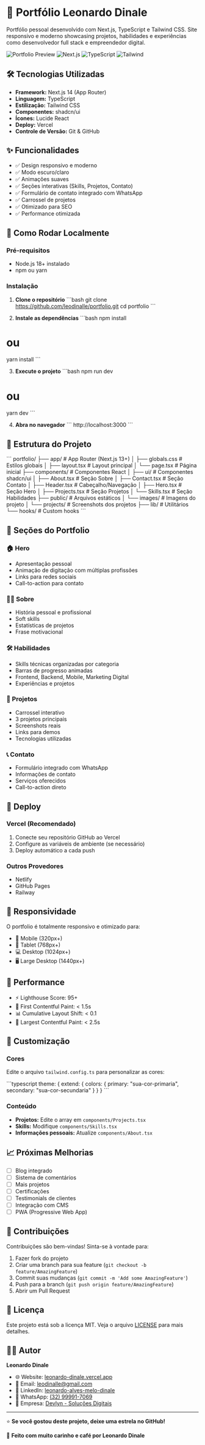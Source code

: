 # 🚀 Portfólio Leonardo Dinale

Portfólio pessoal desenvolvido com Next.js, TypeScript e Tailwind CSS. Site responsivo e moderno showcasing projetos, habilidades e experiências como desenvolvedor full stack e empreendedor digital.

![Portfolio Preview](https://img.shields.io/badge/Status-Online-success)
![Next.js](https://img.shields.io/badge/Next.js-13+-black)
![TypeScript](https://img.shields.io/badge/TypeScript-5+-blue)
![Tailwind](https://img.shields.io/badge/Tailwind-3+-38bdf8)

## 🛠️ Tecnologias Utilizadas

- **Framework:** Next.js 14 (App Router)
- **Linguagem:** TypeScript
- **Estilização:** Tailwind CSS
- **Componentes:** shadcn/ui
- **Ícones:** Lucide React
- **Deploy:** Vercel
- **Controle de Versão:** Git & GitHub

## ✨ Funcionalidades

- ✅ Design responsivo e moderno
- ✅ Modo escuro/claro
- ✅ Animações suaves
- ✅ Seções interativas (Skills, Projetos, Contato)
- ✅ Formulário de contato integrado com WhatsApp
- ✅ Carrossel de projetos
- ✅ Otimizado para SEO
- ✅ Performance otimizada

## 🚀 Como Rodar Localmente

### Pré-requisitos
- Node.js 18+ instalado
- npm ou yarn

### Instalação

1. **Clone o repositório**
\`\`\`bash
git clone https://github.com/leodinalle/portfolio.git
cd portfolio
\`\`\`

2. **Instale as dependências**
\`\`\`bash
npm install
# ou
yarn install
\`\`\`

3. **Execute o projeto**
\`\`\`bash
npm run dev
# ou
yarn dev
\`\`\`

4. **Abra no navegador**
\`\`\`
http://localhost:3000
\`\`\`

## 📁 Estrutura do Projeto

\`\`\`
portfolio/
├── app/                    # App Router (Next.js 13+)
│   ├── globals.css        # Estilos globais
│   ├── layout.tsx         # Layout principal
│   └── page.tsx           # Página inicial
├── components/            # Componentes React
│   ├── ui/               # Componentes shadcn/ui
│   ├── About.tsx         # Seção Sobre
│   ├── Contact.tsx       # Seção Contato
│   ├── Header.tsx        # Cabeçalho/Navegação
│   ├── Hero.tsx          # Seção Hero
│   ├── Projects.tsx      # Seção Projetos
│   └── Skills.tsx        # Seção Habilidades
├── public/               # Arquivos estáticos
│   └── images/          # Imagens do projeto
│       └── projects/    # Screenshots dos projetos
├── lib/                 # Utilitários
└── hooks/              # Custom hooks
\`\`\`

## 🎨 Seções do Portfolio

### 🏠 Hero
- Apresentação pessoal
- Animação de digitação com múltiplas profissões
- Links para redes sociais
- Call-to-action para contato

### 👨‍💻 Sobre
- História pessoal e profissional
- Soft skills
- Estatísticas de projetos
- Frase motivacional

### 🛠️ Habilidades
- Skills técnicas organizadas por categoria
- Barras de progresso animadas
- Frontend, Backend, Mobile, Marketing Digital
- Experiências e projetos

### 💼 Projetos
- Carrossel interativo
- 3 projetos principais
- Screenshots reais
- Links para demos
- Tecnologias utilizadas

### 📞 Contato
- Formulário integrado com WhatsApp
- Informações de contato
- Serviços oferecidos
- Call-to-action direto

## 🚀 Deploy

### Vercel (Recomendado)
1. Conecte seu repositório GitHub ao Vercel
2. Configure as variáveis de ambiente (se necessário)
3. Deploy automático a cada push

### Outros Provedores
- Netlify
- GitHub Pages
- Railway

## 📱 Responsividade

O portfolio é totalmente responsivo e otimizado para:
- 📱 Mobile (320px+)
- 📱 Tablet (768px+)
- 💻 Desktop (1024px+)
- 🖥️ Large Desktop (1440px+)

## 🎯 Performance

- ⚡ Lighthouse Score: 95+
- 🚀 First Contentful Paint: < 1.5s
- 📊 Cumulative Layout Shift: < 0.1
- 🎨 Largest Contentful Paint: < 2.5s

## 🔧 Customização

### Cores
Edite o arquivo `tailwind.config.ts` para personalizar as cores:

\`\`\`typescript
theme: {
  extend: {
    colors: {
      primary: "sua-cor-primaria",
      secondary: "sua-cor-secundaria"
    }
  }
}
\`\`\`

### Conteúdo
- **Projetos:** Edite o array em `components/Projects.tsx`
- **Skills:** Modifique `components/Skills.tsx`
- **Informações pessoais:** Atualize `components/About.tsx`

## 📈 Próximas Melhorias

- [ ] Blog integrado
- [ ] Sistema de comentários
- [ ] Mais projetos
- [ ] Certificações
- [ ] Testimonials de clientes
- [ ] Integração com CMS
- [ ] PWA (Progressive Web App)

## 🤝 Contribuições

Contribuições são bem-vindas! Sinta-se à vontade para:

1. Fazer fork do projeto
2. Criar uma branch para sua feature (`git checkout -b feature/AmazingFeature`)
3. Commit suas mudanças (`git commit -m 'Add some AmazingFeature'`)
4. Push para a branch (`git push origin feature/AmazingFeature`)
5. Abrir um Pull Request

## 📄 Licença

Este projeto está sob a licença MIT. Veja o arquivo [LICENSE](LICENSE) para mais detalhes.

## 👨‍💻 Autor

**Leonardo Dinale**
- 🌐 Website: [leonardo-dinale.vercel.app](https://leonardo-dinale.vercel.app)
- 📧 Email: leodinalle@gmail.com
- 💼 LinkedIn: [leonardo-alves-melo-dinale](https://www.linkedin.com/in/leonardo-alves-melo-dinale-254a23281/)
- 📱 WhatsApp: [(32) 99991-7069](https://wa.me/5532999917069)
- 🏢 Empresa: [Devlyn - Soluções Digitais](https://devlyn.com.br)

---

⭐ **Se você gostou deste projeto, deixe uma estrela no GitHub!**

💜 **Feito com muito carinho e café por Leonardo Dinale**
